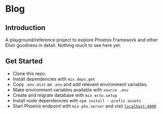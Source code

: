 # Blog

## Introduction

A playground/reference project to explore Phoenix Framework and other Elixir goodness in detail. Nothing much to see here yet.

## Get Started

* Clone this repo.
* Install dependencies with `mix deps.get`
* Copy `.env.dist` as `.env` and add relevant environment variables.
* Make environment variables available with `source .env`
* Create and migrate database with `mix ecto.setup`
* Install node dependencies with `npm install --prefix assets`
* Start Phoenix endpoint with `mix phx.server` and visit [`localhost:4000`](http://localhost:4000)
